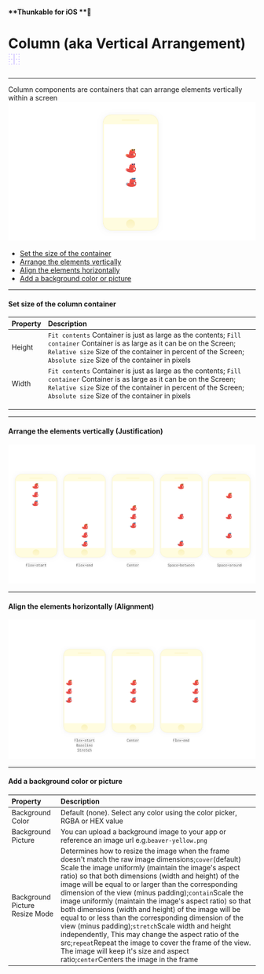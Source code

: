 #### **Thunkable for iOS **

# Column \(aka Vertical Arrangement\) ![](/assets/column-ios-icon.png)

---

Column components are containers that can arrange elements vertically within a screen![](/assets/column-ios-1.png)

* [Set the size of the container](#set-size-of-the-container)
* [Arrange the elements vertically](#arrange-the-elements-vertically-justification)
* [Align the elements horizontally](#align-the-elements-horizontally-alignment)
* [Add a background color or picture](#add-a-background-color-or-picture)

---

#### Set size of the column container

| Property | Description |
| :--- | :--- |
| Height | `Fit contents` Container is just as large as the contents; `Fill container` Container is as large as it can be on the Screen; `Relative size` Size of the container in percent of the Screen; `Absolute size` Size of the container in pixels |
| Width | `Fit contents` Container is just as large as the contents; `Fill container` Container is as large as it can be on the Screen; `Relative size` Size of the container in percent of the Screen; `Absolute size` Size of the container in pixels |
|  |  |
|  |  |
|  |  |

---

#### Arrange the elements vertically \(Justification\)

![](/assets/column-ios-2.png)

---

#### Align the elements horizontally \(Alignment\)

![](/assets/column-ios-3.png)

---

#### Add a background color or picture

| Property | Description |
| :--- | :--- |
| Background Color | Default \(none\). Select any color using the color picker, RGBA or HEX value |
| Background Picture | You can upload a background image to your app or reference an image url e.g.`beaver-yellow.png` |
| Background Picture Resize Mode | Determines how to resize the image when the frame doesn't match the raw image dimensions;`cover`\(default\) Scale the image uniformly \(maintain the image's aspect ratio\) so that both dimensions \(width and height\) of the image will be equal to or larger than the corresponding dimension of the view \(minus padding\);`contain`Scale the image uniformly \(maintain the image's aspect ratio\) so that both dimensions \(width and height\) of the image will be equal to or less than the corresponding dimension of the view \(minus padding\);`stretch`Scale width and height independently, This may change the aspect ratio of the src;`repeat`Repeat the image to cover the frame of the view. The image will keep it's size and aspect ratio;`center`Centers the image in the frame |



